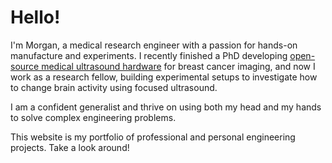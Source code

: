 # Hello!

I'm Morgan, a medical research engineer with a passion for hands-on manufacture and experiments. I recently finished a PhD developing [open-source medical ultrasound hardware](./open-source-ultrasound.md) for breast cancer imaging, and now I work as a research fellow, building experimental setups to investigate how to change brain activity using focused ultrasound.

I am a confident generalist and thrive on using both my head and my hands to solve complex engineering problems.

This website is my portfolio of professional and personal engineering projects. Take a look around!